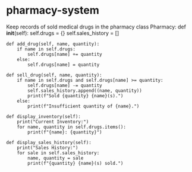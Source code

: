 # pharmacy-system
Keep records of sold medical drugs in the pharmacy
class Pharmacy:
    def __init__(self):
        self.drugs = {}
        self.sales_history = []

    def add_drug(self, name, quantity):
        if name in self.drugs:
            self.drugs[name] += quantity
        else:
            self.drugs[name] = quantity

    def sell_drug(self, name, quantity):
        if name in self.drugs and self.drugs[name] >= quantity:
            self.drugs[name] -= quantity
            self.sales_history.append((name, quantity))
            print(f"Sold {quantity} {name}(s).")
        else:
            print(f"Insufficient quantity of {name}.")

    def display_inventory(self):
        print("Current Inventory:")
        for name, quantity in self.drugs.items():
            print(f"{name}: {quantity}")

    def display_sales_history(self):
        print("Sales History:")
        for sale in self.sales_history:
            name, quantity = sale
            print(f"{quantity} {name}(s) sold.")
